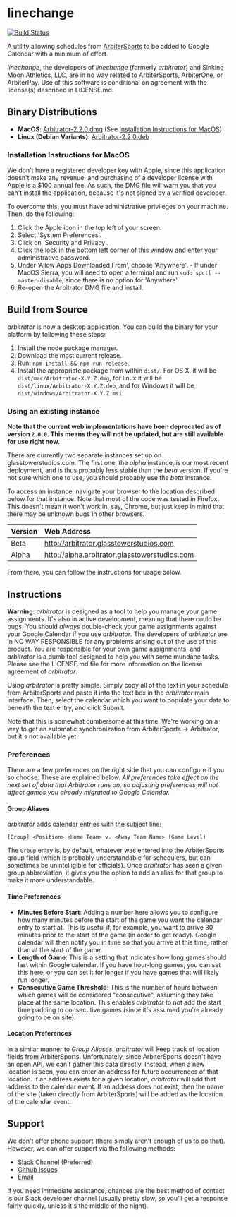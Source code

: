 linechange
=================
[![Build Status](https://travis-ci.org/jwir3/arbitrator.svg?branch=develop)](https://travis-ci.org/jwir3/arbitrator)

A utility allowing schedules from [ArbiterSports](http://www.arbitersports.com)
to be added to Google Calendar with a minimum of effort.

_linechange_, the developers of _linechange_ (formerly _arbitrator_) and Sinking Moon Athletics, LLC, are in no way related to ArbiterSports, ArbiterOne, or ArbiterPay. Use of this software is conditional on agreement with the license(s) described in LICENSE.md.

## Binary Distributions
- **MacOS**: [Arbitrator-2.2.0.dmg](http://arbitrator.glasstowerstudios.com/Arbitrator-2.2.0.dmg) (See [Installation Instructions for MacOS](#installation-instructions-for-macos))
- **Linux (Debian Variants)**: [Arbitrator-2.2.0.deb](http://arbitrator.glasstowerstudios.com/Arbitrator-2.2.0.deb)

### Installation Instructions for MacOS
We don't have a registered developer key with Apple, since this application doesn't make any revenue, and purchasing of a developer license with Apple is a $100 annual fee. As such, the DMG file will warn you that you can't install the application, because it's not signed by a verified developer.

To overcome this, you must have administrative privileges on your machine. Then, do the following:
  1. Click the Apple icon in the top left of your screen.
  2. Select 'System Preferences'.
  3. Click on 'Security and Privacy'.
  4. Click the lock in the bottom left corner of this window and enter your administrative password.
  5. Under 'Allow Apps Downloaded From', choose 'Anywhere'.
    - If under MacOS Sierra, you will need to open a terminal and run `sudo spctl --master-disable`, since there is no option for 'Anywhere'.
  6. Re-open the Arbitrator DMG file and install.

## Build from Source

_arbitrator_ is now a desktop application. You can build the binary for your
platform by following these steps:

1. Install the node package manager.
2. Download the most current release.
3. Run: `npm install && npm run release`.
4. Install the appropriate package from within `dist/`. For OS X, it will be `dist/mac/Arbitrator-X.Y.Z.dmg`, for linux it will be `dist/linux/Arbitrator-X.Y.Z.deb`, and for Windows it will be `dist/windows/Arbitrator-X.Y.Z.msi`.

### Using an existing instance

**Note that the current web implementations have been deprecated as of version `2.0.0`. This means they will not be updated, but are still available for use right now.**

There are currently two separate instances set up on glasstowerstudios.com. The first one, the _alpha_ instance, is our most recent deployment, and is thus probably less stable than the _beta_ version. If you're not sure which one to use, you should probably use the _beta_ instance.

To access an instance, navigate your browser to the location described below for that instance. Note that most of the code was tested in Firefox. This doesn't mean it won't work in, say, Chrome, but just keep in mind that there may be unknown bugs in other browsers.

| Version | Web Address                                   |
|:--------|:----------------------------------------------|
| Beta    | http://arbitrator.glasstowerstudios.com       |
| Alpha   | http://alpha.arbitrator.glasstowerstudios.com |

From there, you can follow the instructions for usage below.

## Instructions

**Warning**: _arbitrator_ is designed as a tool to help you manage your game assignments. It's also in active development, meaning that there could be bugs. You should _always_ double-check your game assignments against your Google Calendar if you use _arbitrator_. The developers of _arbitrator_ are in NO WAY RESPONSIBLE for any problems arising out of the use of this product. You are responsible for your own game assignments, and _arbitrator_ is a dumb tool designed to help you with some mundane tasks. Please see the LICENSE.md file for more information on the license agreement of _arbitrator_.

Using _arbitrator_ is pretty simple. Simply copy all of the text in your schedule from ArbiterSports and paste it into the text box in the _arbitrator_ main interface. Then, select the calendar which you want to populate your data to beneath the text entry, and click Submit.

Note that this is somewhat cumbersome at this time. We're working on a way to get an automatic synchronization from ArbiterSports -> Arbitrator, but it's not available yet.

### Preferences

There are a few preferences on the right side that you can configure if you so choose. These are explained below. _All preferences take effect on the next set of data that Arbitrator runs on, so adjusting preferences will not affect games you already migrated to Google Calendar._

#### Group Aliases
_arbitrator_ adds calendar entries with the subject line:
```
[Group] <Position> <Home Team> v. <Away Team Name> (Game Level)
```

The `Group` entry is, by default, whatever was entered into the ArbiterSports group field (which is probably understandable for schedulers, but can sometimes be unintelligible for officials). Once _arbitrator_ has seen a given group abbreviation, it gives you the option to add an alias for that group to make it more understandable.

#### Time Preferences
  * **Minutes Before Start**: Adding a number here allows you to configure how many minutes before the start of the game you want the calendar entry to start at. This is useful if, for example, you want to arrive 30 minutes prior to the start of the game (in order to get ready). Google calendar will then notify you in time so that you arrive at this time, rather than at the start of the game.
  * **Length of Game**: This is a setting that indicates how long games should last within Google calendar. If you have hour-long games, you can set this here, or you can set it for longer if you have games that will likely run longer.
  * **Consecutive Game Threshold**: This is the number of hours between which games will be considered "consecutive", assuming they take place at the same location. This enables _arbitrator_ to not add the start time padding to consecutive games (since it's assumed you're already going to be on site).

#### Location Preferences
In a similar manner to _Group Aliases_, _arbitrator_ will keep track of location fields from ArbiterSports. Unfortunately, since ArbiterSports doesn't have an open API, we can't gather this data directly. Instead, when a new location is seen, you can enter an address for future occurrences of that location. If an address exists for a given location, _arbitrator_ will add that address to the calendar event. If an address does not exist, then the name of the site (taken directly from ArbiterSports) will be added as the location of the calendar event.

Support
--------
We don't offer phone support (there simply aren't enough of us to do that). However, we can offer support via the following methods:
  * [Slack Channel](slack://channel?id=C3B2WN5MK&team=T33DNEFHN) (Preferred)
  * [Github Issues](https://github.com/jwir3/arbitrator/issues/new)
  * [Email](mailto:jaywir3@gmail.com)

If you need immediate assistance, chances are the best method of contact is our Slack developer channel (usually pretty slow, so you'll get a response fairly quickly, unless it's the middle of the night).
